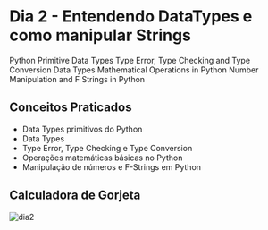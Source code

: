 # Dia 2 - Entendendo DataTypes e como manipular Strings
Python Primitive Data Types
Type Error, Type Checking and Type Conversion
Data Types
Mathematical Operations in Python
Number Manipulation and F Strings in Python


## Conceitos Praticados
- Data Types primitivos do Python
- Data Types
- Type Error, Type Checking e Type Conversion
- Operações matemáticas básicas no Python
- Manipulação de números e F-Strings em Python

## Calculadora de Gorjeta
![dia2](https://github.com/terramotta/100-days-python-bootcamp/assets/53800269/b802e19c-c873-47fe-9094-ad3f61a14eb6)

